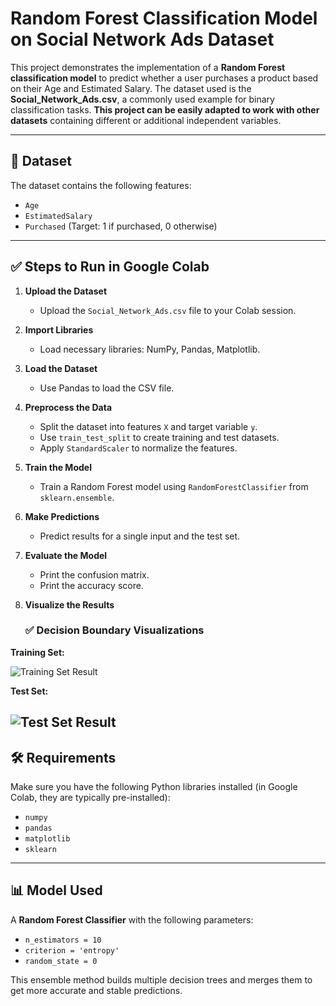 # Random Forest Classification Model on Social Network Ads Dataset

This project demonstrates the implementation of a **Random Forest classification model** to predict whether a user purchases a product based on their Age and Estimated Salary. The dataset used is the **Social_Network_Ads.csv**, a commonly used example for binary classification tasks. **This project can be easily adapted to work with other datasets** containing different or additional independent variables.

---

## 📂 Dataset
The dataset contains the following features:
- `Age`
- `EstimatedSalary`
- `Purchased` (Target: 1 if purchased, 0 otherwise)

---

## ✅ Steps to Run in Google Colab

1. **Upload the Dataset**
   - Upload the `Social_Network_Ads.csv` file to your Colab session.

2. **Import Libraries**
   - Load necessary libraries: NumPy, Pandas, Matplotlib.

3. **Load the Dataset**
   - Use Pandas to load the CSV file.

4. **Preprocess the Data**
   - Split the dataset into features `X` and target variable `y`.
   - Use `train_test_split` to create training and test datasets.
   - Apply `StandardScaler` to normalize the features.

5. **Train the Model**
   - Train a Random Forest model using `RandomForestClassifier` from `sklearn.ensemble`.

6. **Make Predictions**
   - Predict results for a single input and the test set.

7. **Evaluate the Model**
   - Print the confusion matrix.
   - Print the accuracy score.

8. **Visualize the Results**
   ### ✅ Decision Boundary Visualizations

**Training Set:**

![Training Set Result](https://github.com/user-attachments/assets/63dc235f-8cdd-4b48-aba5-68f2c758d1e7)

**Test Set:**

![Test Set Result](https://github.com/user-attachments/assets/f3a451b2-855e-4f5d-a5ef-598edfbdc98d)
---

## 🛠 Requirements
Make sure you have the following Python libraries installed (in Google Colab, they are typically pre-installed):
- `numpy`
- `pandas`
- `matplotlib`
- `sklearn`

---

## 📊 Model Used
A **Random Forest Classifier** with the following parameters:
- `n_estimators = 10`
- `criterion = 'entropy'`
- `random_state = 0`

This ensemble method builds multiple decision trees and merges them to get more accurate and stable predictions.
